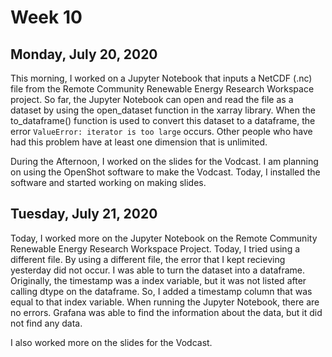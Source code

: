 # Week 10

## Monday, July 20, 2020

This morning, I worked on a Jupyter Notebook that inputs a NetCDF (.nc) file from the Remote Community Renewable Energy Research Workspace project. So far, the Jupyter Notebook can open and read the file as a dataset by using the open_dataset function in the xarray library. When the to_dataframe() function is used to convert this dataset to a dataframe, the error `ValueError: iterator is too large` occurs. Other people who have had this problem have at least one dimension that is unlimited. 

During the Afternoon, I worked on the slides for the Vodcast. I am planning on using the OpenShot software to make the Vodcast. Today, I installed the software and started working on making slides. 

## Tuesday, July 21, 2020

Today, I worked more on the Jupyter Notebook on the Remote Community Renewable Energy Research Workspace Project. Today, I tried using a different file. By using a different file, the error that I kept recieving yesterday did not occur. I was able to turn the dataset into a dataframe. Originally, the timestamp was a index variable, but it was not listed after calling dtype on the dataframe. So, I added a timestamp column that was equal to that index variable. When running the Jupyter Notebook, there are no errors. Grafana was able to find the information about the data, but it did not find any data. 

I also worked more on the slides for the Vodcast. 



